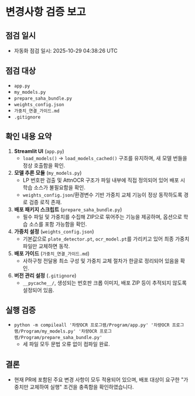 # 변경사항 검증 보고

## 점검 일시
- 자동화 점검 일시: 2025-10-29 04:38:26 UTC

## 점검 대상
- `app.py`
- `my_models.py`
- `prepare_saha_bundle.py`
- `weights_config.json`
- `가중치_연결_가이드.md`
- `.gitignore`

## 확인 내용 요약
1. **Streamlit UI** (`app.py`)
   - `load_models()` → `load_models_cached()` 구조를 유지하며, 새 모델 번들을 정상 호출함을 확인.
2. **모델 추론 모듈** (`my_models.py`)
   - LP 번호판 검출 및 AttnOCR 구조가 파일 내부에 직접 정의되어 있어 배포 시 학습 소스가 불필요함을 확인.
   - `weights_config.json`/환경변수 기반 가중치 교체 기능이 정상 동작하도록 경로 검증 로직 존재.
3. **배포 패키지 스크립트** (`prepare_saha_bundle.py`)
   - 필수 파일 및 가중치를 수집해 ZIP으로 묶어주는 기능을 제공하며, 옵션으로 학습 소스를 포함 가능함을 확인.
4. **가중치 설정** (`weights_config.json`)
   - 기본값으로 `plate_detector.pt`, `ocr_model.pt`를 가리키고 있어 최종 가중치 파일만 교체하면 동작.
5. **배포 가이드** (`가중치_연결_가이드.md`)
   - 사하구청 전달용 최소 구성 및 가중치 교체 절차가 한글로 정리되어 있음을 확인.
6. **버전 관리 설정** (`.gitignore`)
   - `__pycache__/`, 생성되는 번호판 크롭 이미지, 배포 ZIP 등이 추적되지 않도록 설정되어 있음.

## 실행 검증
- `python -m compileall '차량OCR 프로그램/Program/app.py' '차량OCR 프로그램/Program/my_models.py' '차량OCR 프로그램/Program/prepare_saha_bundle.py'`
  - 세 파일 모두 문법 오류 없이 컴파일 완료.

## 결론
- 현재 PR에 포함된 주요 변경 사항이 모두 적용되어 있으며, 배포 대상이 요구한 "가중치만 교체하여 실행" 조건을 충족함을 확인하였습니다.

